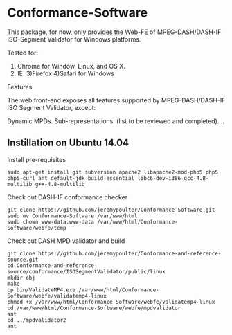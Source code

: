 Conformance-Software
====================

This package, for now, only provides the Web-FE of MPEG-DASH/DASH-IF ISO-Segment Validator for Windows platforms.

Tested for:

1) Chrome for Window, Linux, and OS X.
2) IE.
3)Firefox
4)Safari for Windows



Features

The web front-end exposes all features supported by MPEG-DASH/DASH-IF ISO Segment Validator, except:

Dynamic MPDs.
Sub-representations.
(list to be reviewed and completed)....

## Instillation on Ubuntu 14.04 ##

Install pre-requisites

    sudo apt-get install git subversion apache2 libapache2-mod-php5 php5 php5-curl ant default-jdk build-essential libc6-dev-i386 gcc-4.8-multilib g++-4.8-multilib

Check out DASH-IF conformance checker

    git clone https://github.com/jeremypoulter/Conformance-Software.git
    sudo mv Conformance-Software /var/www/html
    sudo chown www-data:www-data /var/www/html/Conformance-Software/webfe/temp

Check out DASH MPD validator and build

    git clone https://github.com/jeremypoulter/Conformance-and-reference-source.git
    cd Conformance-and-reference-source/conformance/ISOSegmentValidator/public/linux
    mkdir obj
    make
    cp bin/ValidateMP4.exe /var/www/html/Conformance-Software/webfe/validatemp4-linux
    chmod +x /var/www/html/Conformance-Software/webfe/validatemp4-linux
    cd /var/www/html/Conformance-Software/webfe/mpdvalidator
    ant
    cd ../mpdvalidator2
    ant


